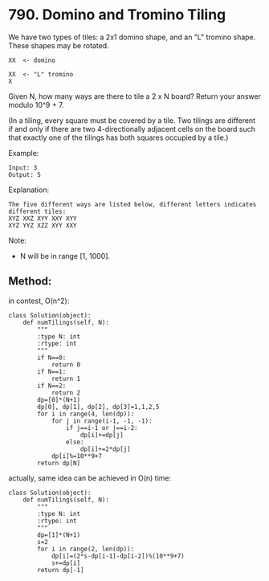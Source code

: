 # 790. Domino and Tromino Tiling

We have two types of tiles: a 2x1 domino shape, and an "L" tromino shape. These shapes may be rotated.

    XX  <- domino
    
    XX  <- "L" tromino
    X

Given N, how many ways are there to tile a 2 x N board? Return your answer modulo 10^9 + 7.

(In a tiling, every square must be covered by a tile. Two tilings are different if and only if there are two 4-directionally adjacent cells on the board such that exactly one of the tilings has both squares occupied by a tile.)

Example:

    Input: 3
    Output: 5

Explanation: 

    The five different ways are listed below, different letters indicates different tiles:
    XYZ XXZ XYY XXY XYY
    XYZ YYZ XZZ XYY XXY

Note:

- N  will be in range [1, 1000].

## Method:

in contest, O(n^2):

    class Solution(object):
        def numTilings(self, N):
            """
            :type N: int
            :rtype: int
            """
            if N==0:
                return 0
            if N==1:
                return 1
            if N==2:
                return 2
            dp=[0]*(N+1)
            dp[0], dp[1], dp[2], dp[3]=1,1,2,5
            for i in range(4, len(dp)):
                for j in range(i-1, -1, -1):
                    if j==i-1 or j==i-2:
                        dp[i]+=dp[j]
                    else:
                        dp[i]+=2*dp[j]
                dp[i]%=10**9+7
            return dp[N]
            
actually, same idea can be achieved in O(n) time:

    class Solution(object):
        def numTilings(self, N):
            """
            :type N: int
            :rtype: int
            """
            dp=[1]*(N+1)
            s=2
            for i in range(2, len(dp)):
                dp[i]=(2*s-dp[i-1]-dp[i-2])%(10**9+7)
                s+=dp[i]
            return dp[-1]